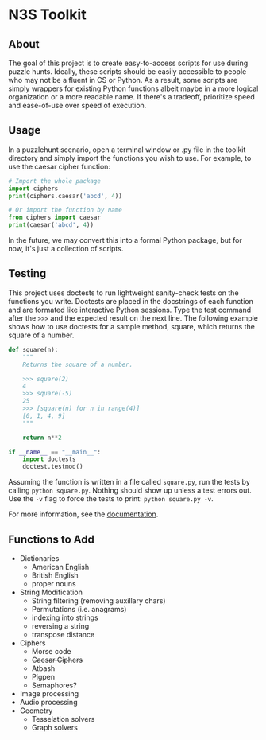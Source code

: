 # N3S Toolkit
## About
The goal of this project is to create easy-to-access scripts for use during puzzle hunts. Ideally, these scripts should be easily accessible to people who may not be a fluent in CS or Python. As a result, some scripts are simply wrappers for existing Python functions albeit maybe in a more logical organization or a more readable name. If there's a tradeoff, prioritize speed and ease-of-use over speed of execution.

## Usage
In a puzzlehunt scenario, open a terminal window or .py file in the toolkit directory and simply import the functions you wish to use. For example, to use the caesar cipher function:
```python
# Import the whole package
import ciphers
print(ciphers.caesar('abcd', 4))

# Or import the function by name
from ciphers import caesar
print(caesar('abcd', 4))
```
In the future, we may convert this into a formal Python package, but for now, it's just a collection of scripts.

## Testing
This project uses doctests to run lightweight sanity-check tests on the functions you write. Doctests are placed in the docstrings of each function and are formated like interactive Python sessions. Type the test command after the ```>>>``` and the expected result on the next line. The following example shows how to use doctests for a sample method, square, which returns the square of a number.
```python
def square(n):
    """
    Returns the square of a number.

    >>> square(2)
    4
    >>> square(-5)
    25
    >>> [square(n) for n in range(4)]
    [0, 1, 4, 9]
    """

    return n**2

if __name__ == "__main__":
    import doctests
    doctest.testmod()
```
Assuming the function is written in a file called ```square.py```, run the tests by calling ```python square.py```. Nothing should show up unless a test errors out. Use the ```-v``` flag to force the tests to print: ```python square.py -v```.

For more information, see the [documentation](https://docs.python.org/3/library/doctest.html).

## Functions to Add
* Dictionaries
    * American English
    * British English
    * proper nouns
* String Modification
    * String filtering (removing auxillary chars)
    * Permutations (i.e. anagrams)
    * indexing into strings
    * reversing a string
    * transpose distance
* Ciphers
    * Morse code
    * ~~Caesar Ciphers~~
    * Atbash
    * Pigpen
    * Semaphores?
* Image processing
* Audio processing
* Geometry
    * Tesselation solvers
    * Graph solvers